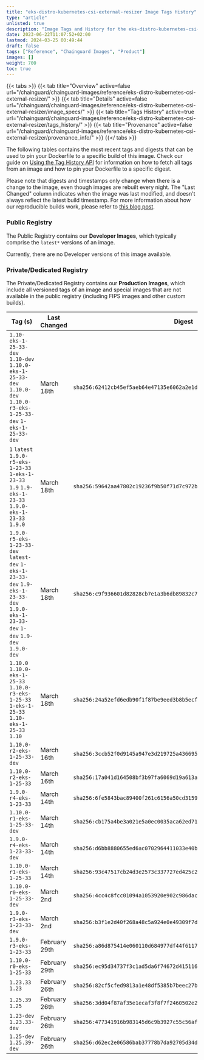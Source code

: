 ```yaml
---
title: "eks-distro-kubernetes-csi-external-resizer Image Tags History"
type: "article"
unlisted: true
description: "Image Tags and History for the eks-distro-kubernetes-csi-external-resizer Chainguard Image"
date: 2023-06-22T11:07:52+02:00
lastmod: 2024-03-25 00:49:44
draft: false
tags: ["Reference", "Chainguard Images", "Product"]
images: []
weight: 700
toc: true
---
```


{{< tabs >}}
{{< tab title="Overview" active=false url="/chainguard/chainguard-images/reference/eks-distro-kubernetes-csi-external-resizer/" >}}
{{< tab title="Details" active=false url="/chainguard/chainguard-images/reference/eks-distro-kubernetes-csi-external-resizer/image_specs/" >}}
{{< tab title="Tags History" active=true url="/chainguard/chainguard-images/reference/eks-distro-kubernetes-csi-external-resizer/tags_history/" >}}
{{< tab title="Provenance" active=false url="/chainguard/chainguard-images/reference/eks-distro-kubernetes-csi-external-resizer/provenance_info/" >}}
{{</ tabs >}}

The following tables contains the most recent tags and digests that can be used to pin your Dockerfile to a specific build of this image. Check our guide on [Using the Tag History API](/chainguard/chainguard-images/using-the-tag-history-api/) for information on how to fetch all tags from an image and how to pin your Dockerfile to a specific digest.

Please note that digests and timestamps only change when there is a change to the image, even though images are rebuilt every night. The "Last Changed" column indicates when the image was last modified, and doesn't always reflect the latest build timestamp. For more information about how our reproducible builds work, please refer to [this blog post](https://www.chainguard.dev/unchained/reproducing-chainguards-reproducible-image-builds).

### Public Registry
The Public Registry contains our **Developer Images**, which typically comprise the `latest*` versions of an image.

Currently, there are no Developer versions of this image available.

### Private/Dedicated Registry
The Private/Dedicated Registry contains our **Production Images**, which include all versioned tags of an image and special images that are not available in the public registry (including FIPS images and other custom builds).

| Tag (s)                                                                                                                                  | Last Changed  | Digest                                                                    |
|------------------------------------------------------------------------------------------------------------------------------------------|---------------|---------------------------------------------------------------------------|
|  `1.10-eks-1-25-33-dev` `1.10-dev` `1.10.0-eks-1-25-33-dev` `1.10.0-dev` `1.10.0-r3-eks-1-25-33-dev` `1-eks-1-25-33-dev`                 | March 18th    | `sha256:62412cb45ef5aeb64e47135e6062a2e1dfa1f50eb37901f7c87fbea78261010c` |
|  `1` `latest` `1.9.0-r5-eks-1-23-33` `1-eks-1-23-33` `1.9` `1.9-eks-1-23-33` `1.9.0-eks-1-23-33` `1.9.0`                                 | March 18th    | `sha256:59642aa47802c19236f9b50f71d7c972b6b62458a0e04e702a1f394ad0ec5850` |
|  `1.9.0-r5-eks-1-23-33-dev` `latest-dev` `1-eks-1-23-33-dev` `1.9-eks-1-23-33-dev` `1.9.0-eks-1-23-33-dev` `1-dev` `1.9-dev` `1.9.0-dev` | March 18th    | `sha256:c9f936601d82828cb7e1a3b6db89832c77723e8df8a6284833a8d0d599c23ba5` |
|  `1.10.0` `1.10.0-eks-1-25-33` `1.10.0-r3-eks-1-25-33` `1-eks-1-25-33` `1.10-eks-1-25-33` `1.10`                                         | March 18th    | `sha256:24a52efd6edb90f1f87be9eed3b8b5ecf12cb4d41b7a5588e4ca68f1ffd3b893` |
|  `1.10.0-r2-eks-1-25-33-dev`                                                                                                             | March 16th    | `sha256:3ccb52f0d9145a947e3d219725a43669573a1b834f1d9727bcc1cb664b54df8a` |
|  `1.10.0-r2-eks-1-25-33`                                                                                                                 | March 16th    | `sha256:17a041d164508bf3b97fa6069d19a613ace6d7363413db8a59989d49326826f4` |
|  `1.9.0-r4-eks-1-23-33`                                                                                                                  | March 14th    | `sha256:6fe5843bac89400f261c6156a50cd3159722f3c1d9705cfbf70d75cb5cdfce4d` |
|  `1.10.0-r1-eks-1-25-33-dev`                                                                                                             | March 14th    | `sha256:cb175a4be3a021e5a0ec0035aca62ed71248a82871483e1e463233fa543c9132` |
|  `1.9.0-r4-eks-1-23-33-dev`                                                                                                              | March 14th    | `sha256:d6bb8880655ed6ac0702964411033e40b5c9e10d41ae600765ff0c338a47d327` |
|  `1.10.0-r1-eks-1-25-33`                                                                                                                 | March 14th    | `sha256:93c47517cb24d3e2573c337727ed425c277dc156bd28ba17af1c43b92f3a5d96` |
|  `1.10.0-r0-eks-1-25-33-dev`                                                                                                             | March 2nd     | `sha256:4cc4c8fcc01094a1053920e902c986dacf55f1f097a2ee3a48b0c6c922770681` |
|  `1.9.0-r3-eks-1-23-33-dev`                                                                                                              | March 2nd     | `sha256:b3f1e2d40f268a48c5a924e0e49309f7d56581cf1f926c1164e6483e0c52bfe9` |
|  `1.9.0-r3-eks-1-23-33`                                                                                                                  | February 29th | `sha256:a86d875414e060110d684977df44f611799e51620f055b2c3b17172bb42bedb3` |
|  `1.10.0-r0-eks-1-25-33`                                                                                                                 | February 29th | `sha256:ec95d34737f3c1ad5da6f74672d415116b662f6fcda360feca3ad3a947d129b9` |
|  `1.23.33` `1.23`                                                                                                                        | February 26th | `sha256:82cf5cfed9813a1e48df5385b7beec27b8da9f9ca4dc917d09126269b0e832c6` |
|  `1.25.39` `1.25`                                                                                                                        | February 26th | `sha256:3dd04f87af35e1ecaf3f8f7f2460502e2463bed5ef18ab537ca2132352b63e5f` |
|  `1.23-dev` `1.23.33-dev`                                                                                                                | February 26th | `sha256:477341916b983145d6c9b3927c55c56affc4840821b403a9c751e127e5eb3510` |
|  `1.25-dev` `1.25.39-dev`                                                                                                                | February 26th | `sha256:d62ec2e06586bab37778b7da92705d34da0749437447056a2c10d82525e1b8f0` |

